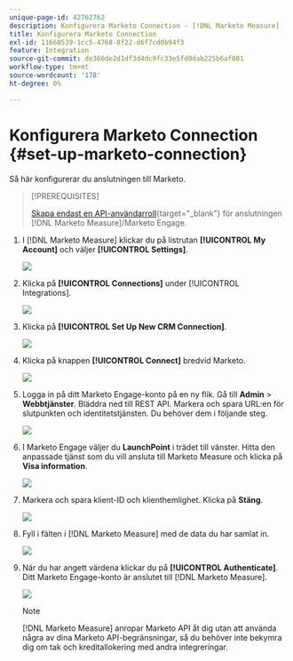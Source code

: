```yaml
---
unique-page-id: 42762762
description: Konfigurera Marketo Connection - [!DNL Marketo Measure]
title: Konfigurera Marketo Connection
exl-id: 11660539-1cc5-4768-8f22-d6f7cd0b94f3
feature: Integration
source-git-commit: de366de2d1df3d4dc9fc33e5fd0dab225b6af081
workflow-type: tm+mt
source-wordcount: '178'
ht-degree: 0%

---
```


# Konfigurera Marketo Connection {#set-up-marketo-connection}

Så här konfigurerar du anslutningen till Marketo.

>[!PREREQUISITES]
>
>[Skapa endast en API-användarroll](https://experienceleague.adobe.com/docs/marketo/using/product-docs/administration/users-and-roles/create-an-api-only-user.html){target="_blank"} för anslutningen [!DNL Marketo Measure]/Marketo Engage.

1. I [!DNL Marketo Measure] klickar du på listrutan **[!UICONTROL My Account]** och väljer **[!UICONTROL Settings]**.

   ![](assets/set-up-marketo-connection-1.png)

1. Klicka på **[!UICONTROL Connections]** under [!UICONTROL Integrations].

   ![](assets/set-up-marketo-connection-2.png)

1. Klicka på **[!UICONTROL Set Up New CRM Connection]**.

   ![](assets/set-up-marketo-connection-3.png)

1. Klicka på knappen **[!UICONTROL Connect]** bredvid Marketo.

   ![](assets/set-up-marketo-connection-4.png)

1. Logga in på ditt Marketo Engage-konto på en ny flik. Gå till **Admin** > **Webbtjänster**. Bläddra ned till REST API. Markera och spara URL:en för slutpunkten och identitetstjänsten. Du behöver dem i följande steg.

   ![](assets/set-up-marketo-connection-5.png)

1. I Marketo Engage väljer du **LaunchPoint** i trädet till vänster. Hitta den anpassade tjänst som du vill ansluta till Marketo Measure och klicka på **Visa information**.

   ![](assets/set-up-marketo-connection-6.png)

1. Markera och spara klient-ID och klienthemlighet. Klicka på **Stäng**.

   ![](assets/set-up-marketo-connection-7.png)

1. Fyll i fälten i [!DNL Marketo Measure] med de data du har samlat in.

   ![](assets/set-up-marketo-connection-8.png)

1. När du har angett värdena klickar du på **[!UICONTROL Authenticate]**. Ditt Marketo Engage-konto är anslutet till [!DNL Marketo Measure].

   ![](assets/set-up-marketo-connection-9.png)

   >[!NOTE]
   >
   >[!DNL Marketo Measure] anropar Marketo API åt dig utan att använda några av dina Marketo API-begränsningar, så du behöver inte bekymra dig om tak och kreditallokering med andra integreringar.
